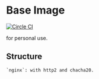 # Base Image

[![Circle CI](https://circleci.com/gh/ahxxm/gentoo-base/tree/master.svg?style=svg)](https://circleci.com/gh/ahxxm/gentoo-base/tree/master)

for personal use.

## Structure

    `nginx`: with http2 and chacha20.
